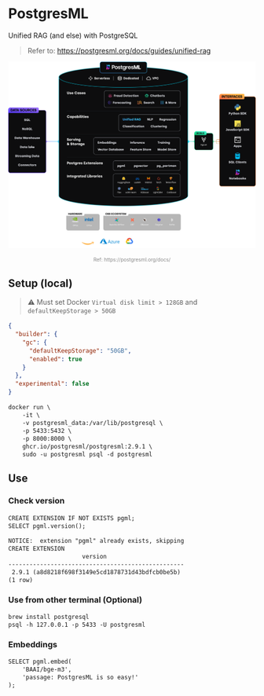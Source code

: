 # PostgresML

Unified RAG (and else) with PostgreSQL

> Refer to: https://postgresml.org/docs/guides/unified-rag

![](../../ml/assets/postgresml-overview.png)

<div style="text-align:center;width:100%;font-size:x-small;opacity:50%">Ref: https://postgresml.org/docs/</div>

## Setup (local)

> ⚠️ Must set Docker `Virtual disk limit > 128GB` and `defaultKeepStorage > 50GB`

```json
{
  "builder": {
    "gc": {
      "defaultKeepStorage": "50GB",
      "enabled": true
    }
  },
  "experimental": false
}
```

```
docker run \
    -it \
    -v postgresml_data:/var/lib/postgresql \
    -p 5433:5432 \
    -p 8000:8000 \
    ghcr.io/postgresml/postgresml:2.9.1 \
    sudo -u postgresml psql -d postgresml
```

## Use

### Check version

```
CREATE EXTENSION IF NOT EXISTS pgml;
SELECT pgml.version();
```

```
NOTICE:  extension "pgml" already exists, skipping
CREATE EXTENSION
                     version
--------------------------------------------------
 2.9.1 (a8d8218f698f3149e5cd1878731d43bdfcb0be5b)
(1 row)
```

### Use from other terminal (Optional)

```
brew install postgresql
psql -h 127.0.0.1 -p 5433 -U postgresml
```

### Embeddings

```
SELECT pgml.embed(
    'BAAI/bge-m3',
    'passage: PostgresML is so easy!'
);
```
